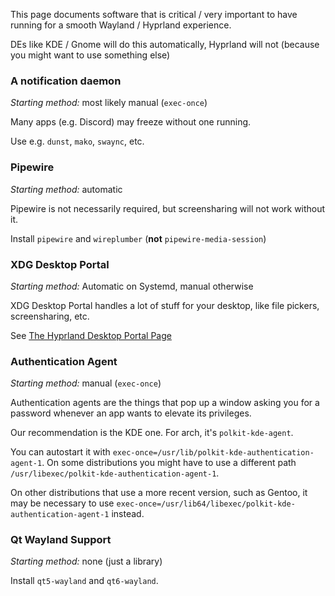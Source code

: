 
This page documents software that is critical / very important to have running for a smooth
Wayland / Hyprland experience.

DEs like KDE / Gnome will do this automatically, Hyprland will not (because you might want to use something else)

### A notification daemon
_Starting method:_ most likely manual (`exec-once`)

Many apps (e.g. Discord) may freeze without one running.

Use e.g. `dunst`, `mako`, `swaync`, etc.

### Pipewire
_Starting method:_ automatic

Pipewire is not necessarily required, but screensharing will not work
without it.

Install `pipewire` and `wireplumber` (**not** `pipewire-media-session`)

### XDG Desktop Portal
_Starting method:_ Automatic on Systemd, manual otherwise

XDG Desktop Portal handles a lot of stuff for your desktop, like file pickers,
screensharing, etc.

See [The Hyprland Desktop Portal Page](../Hyprland-desktop-portal)

### Authentication Agent
_Starting method:_ manual (`exec-once`)

Authentication agents are the things that pop up a window asking you for a password whenever
an app wants to elevate its privileges.

Our recommendation is the KDE one. For arch, it's `polkit-kde-agent`.

You can autostart it with `exec-once=/usr/lib/polkit-kde-authentication-agent-1`.
On some distributions you might have to use a different path `/usr/libexec/polkit-kde-authentication-agent-1`.

On other distributions that use a more recent version, such as Gentoo, it may be necessary to use `exec-once=/usr/lib64/libexec/polkit-kde-authentication-agent-1` instead.

### Qt Wayland Support
_Starting method:_ none (just a library)

Install `qt5-wayland` and `qt6-wayland`.


